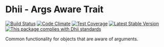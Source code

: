 # Dhii - Args Aware Trait

[![Build Status](https://travis-ci.org/dhii/args-aware-trait.svg?branch=master)](https://travis-ci.org/dhii/args-aware-trait)
[![Code Climate](https://codeclimate.com/github/Dhii/args-aware-trait/badges/gpa.svg)](https://codeclimate.com/github/Dhii/args-aware-trait)
[![Test Coverage](https://codeclimate.com/github/Dhii/args-aware-trait/badges/coverage.svg)](https://codeclimate.com/github/Dhii/args-aware-trait/coverage)
[![Latest Stable Version](https://poser.pugx.org/Dhii/args-aware-trait/version)](https://packagist.org/packages/Dhii/args-aware-trait)
[![This package complies with Dhii standards](https://img.shields.io/badge/Dhii-Compliant-green.svg?style=flat-square)][Dhii]

Common functionality for objects that are aware of arguments.

[Dhii]: https://github.com/Dhii/dhii
